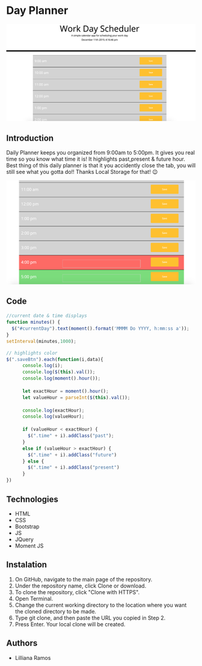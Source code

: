 # Day Planner
![picture](./assets/daily_sc.png)

## Introduction
Daily Planner keeps you organized from 9:00am to 5:00pm. It gives you real time so you know what time it is! It highlights past,present & future hour. Best thing of this daily planner is that it you accidently close the tab, you will still see what you gotta do!! Thanks Local Storage for that! 😉


![picture](./assets/daily_sc1.png)



## Code 
``` js
//current date & time displays
function minutes() {
  $("#currentDay").text(moment().format('MMMM Do YYYY, h:mm:ss a'));  
}
setInterval(minutes,1000);
```

``` js 
// highlights color
$(".saveBtn").each(function(i,data){
      console.log(i);
      console.log($(this).val());
      console.log(moment().hour());

      let exactHour = moment().hour();
      let valueHour = parseInt($(this).val());

      console.log(exactHour);
      console.log(valueHour);

      if (valueHour < exactHour) {
        $(".time" + i).addClass("past");
      } 
      else if (valueHour > exactHour) {
        $(".time" + i).addClass("future")
      } else {
        $(".time" + i).addClass("present")
      }
})
```

## Technologies
* HTML
* CSS
* Bootstrap
* JS
* JQuery
* Moment JS

## Instalation
1. On GitHub, navigate to the main page of the repository.
2. Under the repository name, click Clone or download.
3. To clone the repository, click "Clone with HTTPS".
4. Open Terminal.
5. Change the current working directory to the location where you want the cloned directory to be made.
6. Type git clone, and then paste the URL you copied in Step 2.
7. Press Enter. Your local clone will be created.

## Authors
* Lilliana Ramos


